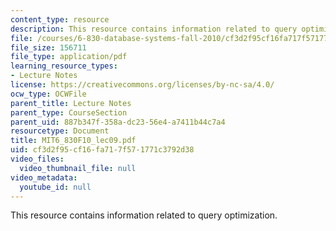 ```yaml
---
content_type: resource
description: This resource contains information related to query optimization.
file: /courses/6-830-database-systems-fall-2010/cf3d2f95cf16fa717f571771c3792d38_MIT6_830F10_lec09.pdf
file_size: 156711
file_type: application/pdf
learning_resource_types:
- Lecture Notes
license: https://creativecommons.org/licenses/by-nc-sa/4.0/
ocw_type: OCWFile
parent_title: Lecture Notes
parent_type: CourseSection
parent_uid: 887b347f-358a-dc23-56e4-a7411b44c7a4
resourcetype: Document
title: MIT6_830F10_lec09.pdf
uid: cf3d2f95-cf16-fa71-7f57-1771c3792d38
video_files:
  video_thumbnail_file: null
video_metadata:
  youtube_id: null
---
```

This resource contains information related to query optimization.